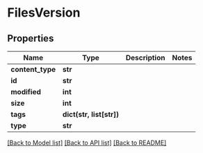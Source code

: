 # FilesVersion

## Properties
Name | Type | Description | Notes
------------ | ------------- | ------------- | -------------
**content_type** | **str** |  | 
**id** | **str** |  | 
**modified** | **int** |  | 
**size** | **int** |  | 
**tags** | **dict(str, list[str])** |  | 
**type** | **str** |  | 

[[Back to Model list]](../README.md#documentation-for-models) [[Back to API list]](../README.md#documentation-for-api-endpoints) [[Back to README]](../README.md)

